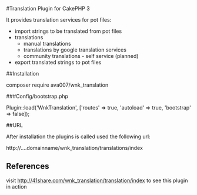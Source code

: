 
#Translation Plugin for CakePHP 3

It provides translation services for pot files:

- import strings to be translated from pot files
- translations
  - manual translations
  - translations by google translation services
  - community translations - self service (planned)
- export translated strings to pot files
 


##Installation

composer require ava007/wnk_translation

###Config/bootstrap.php

Plugin::load('WnkTranslation', ['routes' => true, 'autoload' => true, 'bootstrap' => false]);

##URL

After installation the plugins is called used the following url:

http://....domainname/wnk_translation/translations/index


## References

visit http://41share.com/wnk_translation/translation/index to see this plugin in action
